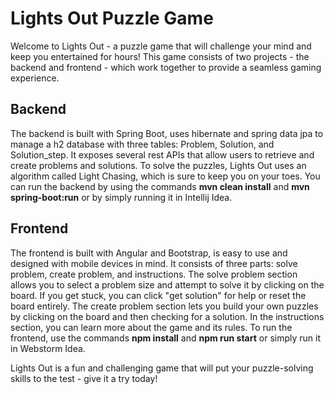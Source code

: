 # Lights Out Puzzle Game
Welcome to Lights Out - a puzzle game that will challenge your mind and keep you entertained for hours! This game consists of two projects - the backend and frontend - which work together to provide a seamless gaming experience.

## Backend
The backend is built with Spring Boot, uses hibernate and spring data jpa to manage a h2 database with three tables: Problem, Solution, and Solution_step. It exposes several rest APIs that allow users to retrieve and create problems and solutions. To solve the puzzles, Lights Out uses an algorithm called Light Chasing, which is sure to keep you on your toes. You can run the backend by using the commands **mvn clean install** and **mvn spring-boot:run** or by simply running it in Intellij Idea.

## Frontend
The frontend is built with Angular and Bootstrap, is easy to use and designed with mobile devices in mind. It consists of three parts: solve problem, create problem, and instructions. The solve problem section allows you to select a problem size and attempt to solve it by clicking on the board. If you get stuck, you can click "get solution" for help or reset the board entirely. The create problem section lets you build your own puzzles by clicking on the board and then checking for a solution. In the instructions section, you can learn more about the game and its rules. To run the frontend, use the commands **npm install** and **npm run start** or simply run it in Webstorm Idea.

Lights Out is a fun and challenging game that will put your puzzle-solving skills to the test - give it a try today!




